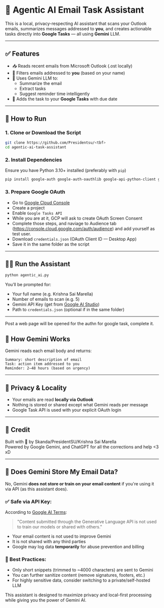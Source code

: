 
# 🧠 Agentic AI Email Task Assistant

This is a local, privacy-respecting AI assistant that scans your Outlook emails, summarizes messages addressed to **you**, and creates actionable tasks directly into **Google Tasks** — all using **Gemini** LLM.

---

## ✅ Features

- 📥 Reads recent emails from Microsoft Outlook (.ost locally)
- 🎯 Filters emails addressed to **you** (based on your name)
- 🧠 Uses Gemini LLM to:
  - Summarize the email
  - Extract tasks
  - Suggest reminder time intelligently
- 📅 Adds the task to your **Google Tasks** with due date

---

## 🚀 How to Run

### 1. Clone or Download the Script

```bash
git clone https://github.com/Presidentsu/<tbf>
cd agentic-ai-task-assistant
```

### 2. Install Dependencies

Ensure you have Python 3.10+ installed (preferably with `pip`)

```bash
pip install google-auth google-auth-oauthlib google-api-python-client google-generativeai pywin32
```

### 3. Prepare Google OAuth

- Go to [Google Cloud Console](https://console.cloud.google.com/)
- Create a project
- Enable `Google Tasks API`
- While you are at it, GCP will ask to create OAuth Screen Consent
- Complete those steps, and naviage to Audience tab (https://console.cloud.google.com/auth/audience) and add yourself as test user.
- Download `credentials.json` (OAuth Client ID — Desktop App)
- Save it in the same folder as the script


---

## 🧑‍💻 Run the Assistant

```bash
python agentic_ai.py
```

You’ll be prompted for:

- Your full name (e.g. Krishna Sai Marella)
- Number of emails to scan (e.g. 5)
- Gemini API Key (get from [Google AI Studio](https://aistudio.google.com))
- Path to `credentials.json` (optional if in the same folder)

---

Post a web page will be opened for the authn for google task, complete it.

## 🧠 How Gemini Works

Gemini reads each email body and returns:

```
Summary: short description of email
Task: action item addressed to you
Reminder: 2–48 hours (based on urgency)
```

---

## 🔐 Privacy & Locality

- Your emails are read **locally via Outlook**
- Nothing is stored or shared except what Gemini reads per message
- Google Task API is used with your explicit OAuth login

---

## 🙌 Credit

Built with 💛 by Skanda/PresidentSU/Krishna Sai Marella  
Powered by Google Gemini, and ChatGPT for all the corrections and help <3 xD

---

## 🔐 Does Gemini Store My Email Data?

No, Gemini **does not store or train on your email content** if you're using it via API (as this assistant does).

### ✅ Safe via API Key:
According to [Google AI Terms](https://ai.google.dev/terms):

> "Content submitted through the Generative Language API is not used to train our models or shared with others."

- Your email content is not used to improve Gemini
- It is not shared with any third parties
- Google may log data **temporarily** for abuse prevention and billing

### 🧠 Best Practices:
- Only short snippets (trimmed to ~4000 characters) are sent to Gemini
- You can further sanitize content (remove signatures, footers, etc.)
- For highly sensitive data, consider switching to a private/self-hosted LLM

This assistant is designed to maximize privacy and local-first processing while giving you the power of Gemini AI.

